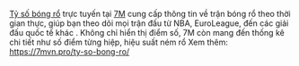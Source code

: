 [Tỷ số bóng rổ](https://7mvn.pro/ty-so-bong-ro/) trực tuyến tại [7M](https://7mvn.pro/) cung cấp thông tin về trận bóng rổ theo thời gian thực, giúp bạn theo dõi mọi trận đấu từ NBA, EuroLeague, đến các giải đấu quốc tế khác . Không chỉ hiển thị điểm số, 7M còn mang đến thống kê chi tiết như số điểm từng hiệp, hiệu suất ném rổ
Xem thêm: https://7mvn.pro/ty-so-bong-ro/